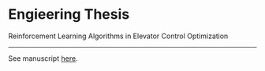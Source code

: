 # Engieering Thesis
Reinforcement Learning Algorithms in Elevator Control Optimization

----

See manuscript [here](MW_praca_inzynierska.pdf).
